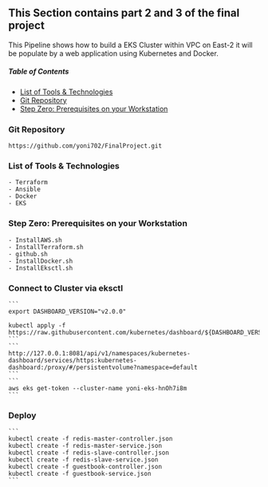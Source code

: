 ## This Section contains part 2 and 3 of the final project
This Pipeline shows how to build a EKS Cluster within VPC on East-2 
it will be populate by a web application using Kubernetes and Docker. 

##### Table of Contents
 * [List of Tools & Technologies](#Technologies)
 * [Git Repository](#Git)
 * [Step Zero: Prerequisites on your Workstation](#step-zero)

 ### Git Repository <a id="Git"></a>
    https://github.com/yoni702/FinalProject.git


 ### List of Tools & Technologies <a id="Technologies"></a>
    - Terraform
    - Ansible
    - Docker
    - EKS


 ### Step Zero: Prerequisites on your Workstation <a id="step-zero"></a>
    - InstallAWS.sh 
    - InstallTerraform.sh
    - github.sh
    - InstallDocker.sh
    - InstallEksctl.sh

### Connect to Cluster via eksctl
    ```
    export DASHBOARD_VERSION="v2.0.0"

    kubectl apply -f https://raw.githubusercontent.com/kubernetes/dashboard/${DASHBOARD_VERSION}/aio/deploy/recommended.yaml
    ```
    ```
    http://127.0.0.1:8081/api/v1/namespaces/kubernetes-dashboard/services/https:kubernetes-dashboard:/proxy/#/persistentvolume?namespace=default
    ```
    ```
    aws eks get-token --cluster-name yoni-eks-hnOh7i8m
    ```

### Deploy
    ```
    kubectl create -f redis-master-controller.json
    kubectl create -f redis-master-service.json
    kubectl create -f redis-slave-controller.json
    kubectl create -f redis-slave-service.json
    kubectl create -f guestbook-controller.json
    kubectl create -f guestbook-service.json
    ```